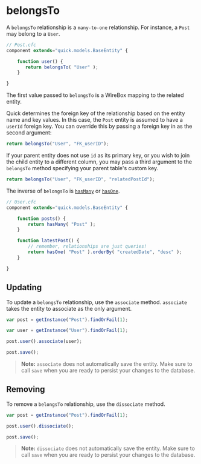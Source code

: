 # belongsTo

A `belongsTo` relationship is a `many-to-one` relationship. For instance, a `Post` may belong to a `User`.

```javascript
// Post.cfc
component extends="quick.models.BaseEntity" {

    function user() {
       return belongsTo( "User" );
    }

}
```

The first value passed to `belongsTo` is a WireBox mapping to the related entity.

Quick determines the foreign key of the relationship based on the entity name and key values. In this case, the `Post` entity is assumed to have a `userId` foreign key. You can override this by passing a foreign key in as the second argument:

```javascript
return belongsTo("User", "FK_userID");
```

If your parent entity does not use `id` as its primary key, or you wish to join the child entity to a different column, you may pass a third argument to the `belongsTo` method specifying your parent table's custom key.

```javascript
return belongsTo("User", "FK_userID", "relatedPostId");
```

The inverse of `belongsTo` is [`hasMany`](hasmany.md) or [`hasOne`](hasone.md).

```javascript
// User.cfc
component extends="quick.models.BaseEntity" {

    function posts() {
        return hasMany( "Post" );
    }

    function latestPost() {
        // remember, relationships are just queries!
        return hasOne( "Post" ).orderBy( "createdDate", "desc" );
    }

}
```

## Updating

To update a `belongsTo` relationship, use the `associate` method. `associate` takes the entity to associate as the only argument.

```javascript
var post = getInstance("Post").findOrFail(1);

var user = getInstance("User").findOrFail(1);

post.user().associate(user);

post.save();
```

> **Note:** `associate` does not automatically save the entity. Make sure to call `save` when you are ready to persist your changes to the database.

## Removing

To remove a `belongsTo` relationship, use the `dissociate` method.

```javascript
var post = getInstance("Post").findOrFail(1);

post.user().dissociate();

post.save();
```

> **Note:** `dissociate` does not automatically save the entity. Make sure to call `save` when you are ready to persist your changes to the database.

